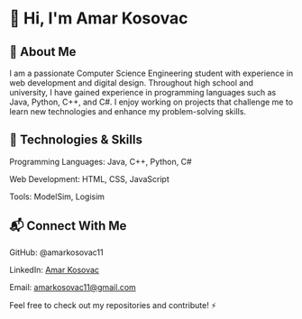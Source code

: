 # 👋 Hi, I'm Amar Kosovac 

## :speech_balloon: **About Me**

I am a passionate Computer Science Engineering student with experience in web development and digital design. Throughout high school and university, I have gained experience in programming languages such as Java, Python, C++, and C#. I enjoy working on projects that challenge me to learn new technologies and enhance my problem-solving skills.

## :wrench: **Technologies & Skills**

Programming Languages: Java, C++, Python, C#

Web Development: HTML, CSS, JavaScript

Tools: ModelSim, Logisim

## 📬 **Connect With Me**

GitHub: @amarkosovac11

LinkedIn: [Amar Kosovac](https://www.linkedin.com/in/amar-kosovac-760a7b2a7?lipi=urn%3Ali%3Apage%3Ad_flagship3_profile_view_base_contact_details%3Brkmw1TNqQ3Ov1BguSibyDQ%3D%3D)

Email: amarkosovac11@gmail.com


Feel free to check out my repositories and contribute! ⚡
